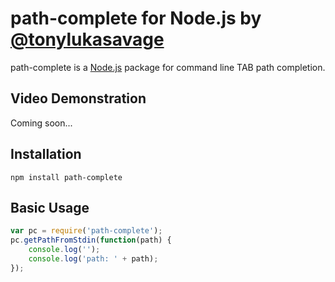 # path-complete for Node.js by [@tonylukasavage](https://twitter.com/#!/tonylukasavage)

path-complete is a [Node.js](http://nodejs.org/) package for command line TAB path completion. 

## Video Demonstration

Coming soon...

## Installation

`npm install path-complete`

## Basic Usage

```javascript
var pc = require('path-complete');
pc.getPathFromStdin(function(path) {
	console.log('');
	console.log('path: ' + path);
});
```